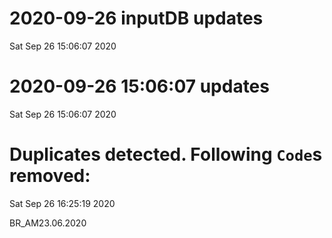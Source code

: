 
# 2020-09-26 inputDB updates 
 Sat Sep 26 15:06:07 2020 


# 2020-09-26 15:06:07 updates 
 Sat Sep 26 15:06:07 2020 


# Duplicates detected. Following `Code`s removed: 
 Sat Sep 26 16:25:19 2020 

BR_AM23.06.2020
